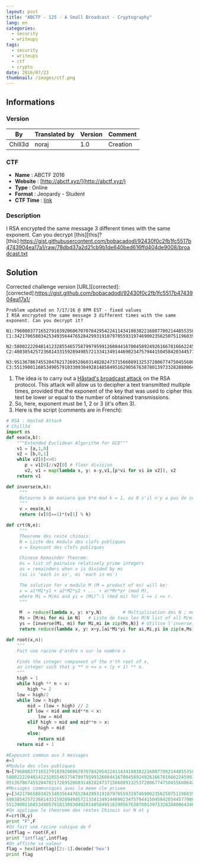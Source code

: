 ```yaml
---
layout: post
title: "ABCTF - 125 - A Small Broadcast - Cryptography"
lang: en
categories:
  - security
  - writeups
tags:
  - security
  - writeups
  - ctf
  - crypto
date: 2016/07/23
thumbnail: /images/ctf.png
---
```

## Informations

### Version

| By      | Translated by | Version | Comment
| ---     | ---           | ---     | ---
| Chill3d | noraj         | 1.0     | Creation

### CTF

- **Name** : ABCTF 2016
- **Website** : [http://abctf.xyz/](http://abctf.xyz/)
- **Type** : Online
- **Format** : Jeopardy - Student
- **CTF Time** : [link](https://ctftime.org/event/333)

### Description

 I RSA encrypted the same message 3 different times with the same exponent. Can you decrypt [this][this]?
 [this]:https://gist.githubusercontent.com/bobacadodl/92430f0c2fb1fc5517b4743904ea17a1/raw/78dbd37a2d21cb9b1de640bed616ffd404de9008/broadcast.txt

## Solution

Corrected challenge version [URL][corrected]:
[corrected]:https://gist.github.com/bobacadodl/92430f0c2fb1fc5517b4743904ea17a1/
```
Problem updated on 7/17/16 @ 8PM EST - fixed values
I RSA encrypted the same message 3 different times with the same exponent. Can you decrypt it?

N1:79608037716527910392060670707842954224114341083822168077002144855358998405023007345791355970838437273653492726857398313047195654933011803740498167538754807659255275632647165202835846338059572102420992692073303341392512490988413552501419357400503232190597741120726276250753866130679586474440949586692852365179
C1:34217065803425349356447652842993191079705593197469002356250751196039765990549766822180265723173964726087016890980051189787233837925650902081362222218365748633591895514369317316450142279676583079298758397507023942377316646300547978234729578678310028626408502085957725408232168284955403531891866121828640919987

N2:58002222048141232855465758799795991260844167004589249261667816662245991955274977287082142794911572989261856156040536668553365838145271642812811609687362700843661481653274617983708937827484947856793885821586285570844274545385852401777678956217807768608457322329935290042362221502367207511491516411517438589637
C2:48038542572368143315928949857213341349144690234757944150458420344577988496364306227393161112939226347074838727793761695978722074486902525121712796142366962172291716190060386128524977245133260307337691820789978610313893799675837391244062170879810270336080741790927340336486568319993335039457684586195656124176

N3:95136786745520478217269528603148282473715660891325372806774750455600642337159386952455144391867750492077191823630711097423473530235172124790951314315271310542765846789908387211336846556241994561268538528319743374290789112373774893547676601690882211706889553455962720218486395519200617695951617114702861810811
C3:55139001168534905791033093049281485849516290567638780139733282880064346293967470884523842813679361232423330290836063248352131025995684341143337417237119663347561882637003640064860966432102780676449991773140407055863369179692136108534952624411669691799286623699981636439331427079183234388844722074263884842748
```

1. The idea is to carry out a [Håstad's broadcast attack][hastad] on the RSA protocol. This attack will allow us to decipher a text transmitted multiple times, provided that the exponent of the key that was used to cipher this text be lower or equal to the number of obtained transmissions.
2. So, here, exponent must be 1, 2 or 3 (it's often 3).
3. Here is the script (comments are in French):
```python
# RSA : Hastad Attack
# Chill3d
import os
def eea(a,b):
    """Extended Euclidean Algorithm for GCD"""
    v1 = [a,1,0]
    v2 = [b,0,1]
    while v2[0]<>0:
       p = v1[0]//v2[0] # floor division
       v2, v1 = map(lambda x, y: x-y,v1,[p*vi for vi in v2]), v2
    return v1

def inverse(m,k):
     """
     Retourne b de maniere que b*m mod k = 1, ou 0 s'il n'y a pas de solution
     """
     v = eea(m,k)
     return (v[0]==1)*(v[1] % k)

def crt(N,e):
     """
     Theoreme des reste chinois:
     N = Liste des modulo des clefs publiques
     e = Exposant des clefs publiques

     Chinese Remainder Theorem:
     ms = list of pairwise relatively prime integers
     as = remainders when x is divided by ms
     (ai is 'each in as', mi 'each in ms')

     The solution for x modulo M (M = product of ms) will be:
     x = a1*M1*y1 + a2*M2*y2 + ... + ar*Mr*yr (mod M),
     where Mi = M/mi and yi = (Mi)^-1 (mod mi) for 1 <= i <= r.
     """

     M  = reduce(lambda x, y: x*y,N)        # Multiplication des N ; multiply N together
     Ms = [M/mi for mi in N]   # Liste de tous les M/N list of all M/mi
     ys = [inverse(Mi, mi) for Mi,mi in zip(Ms,N)] # Utilise l'inverse,eea ; uses inverse,eea
     return reduce(lambda x, y: x+y,[ai*Mi*yi for ai,Mi,yi in zip(e,Ms,ys)]) % M

def root(x,n):
    """
    Fait une racine d'ordre n sur le nombre x

    Finds the integer component of the n'th root of x,
    an integer such that y ** n <= x < (y + 1) ** n.
    """
    high = 1
    while high ** n < x:
        high *= 2
    low = high/2
    while low < high:
        mid = (low + high) // 2
        if low < mid and mid**n < x:
            low = mid
        elif high > mid and mid**n > x:
            high = mid
        else:
            return mid
    return mid + 1

#Exposant commun aux 3 messages
e=3
#Modulo des cles publiques
N=[79608037716527910392060670707842954224114341083822168077002144855358998405023007345791355970838437273653492726857398313047195654933011803740498167538754807659255275632647165202835846338059572102420992692073303341392512490988413552501419357400503232190597741120726276250753866130679586474440949586692852365179,
58002222048141232855465758799795991260844167004589249261667816662245991955274977287082142794911572989261856156040536668553365838145271642812811609687362700843661481653274617983708937827484947856793885821586285570844274545385852401777678956217807768608457322329935290042362221502367207511491516411517438589637,
95136786745520478217269528603148282473715660891325372806774750455600642337159386952455144391867750492077191823630711097423473530235172124790951314315271310542765846789908387211336846556241994561268538528319743374290789112373774893547676601690882211706889553455962720218486395519200617695951617114702861810811]
#Messages communiques avec la meme cle privee
y=[34217065803425349356447652842993191079705593197469002356250751196039765990549766822180265723173964726087016890980051189787233837925650902081362222218365748633591895514369317316450142279676583079298758397507023942377316646300547978234729578678310028626408502085957725408232168284955403531891866121828640919987,
48038542572368143315928949857213341349144690234757944150458420344577988496364306227393161112939226347074838727793761695978722074486902525121712796142366962172291716190060386128524977245133260307337691820789978610313893799675837391244062170879810270336080741790927340336486568319993335039457684586195656124176,
55139001168534905791033093049281485849516290567638780139733282880064346293967470884523842813679361232423330290836063248352131025995684341143337417237119663347561882637003640064860966432102780676449991773140407055863369179692136108534952624411669691799286623699981636439331427079183234388844722074263884842748]
#On applique le theoreme des restes Chinois sur N et y
F=crt(N,y)
print "F",F
#On fait une racine cubique de F
intflag = root(F,e)
print "intflag",intflag
#On affiche sa valeur
flag = hex(intflag)[2:-1].decode('hex')
print flag
```

[hastad]:https://en.wikipedia.org/wiki/Coppersmith%27s_attack#H.C3.A5stad.27s_Broadcast_Attack
